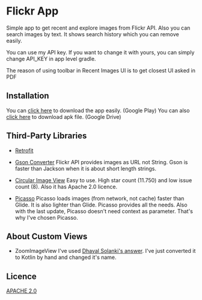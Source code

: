 # Flickr App
Simple app to get recent and explore images from Flickr API. Also you can search images by text. It shows search history which you can remove easily.

You can use my API key. If you want to change it with yours, you can simply change API_KEY in app level gradle.

The reason of using toolbar in Recent Images UI is to get closest UI asked in PDF

## Installation

You can [click here](https://play.google.com/store/apps/details?id=com.kangarootech.flickr) to download the app easily. (Google Play)
You can also [click here](https://drive.google.com/open?id=1QGv40F0CGYPDMiCTmBV_QC1CUF_1sM1g) to download apk file. (Google Drive)


## Third-Party Libraries
* [Retrofit](https://square.github.io/retrofit/)

* [Gson Converter](https://github.com/square/retrofit/tree/master/retrofit-converters/gson) 
Flickr API provides images as URL not String. Gson is faster than Jackson when it is about short length strings. 

* [Circular Image View](https://github.com/hdodenhof/CircleImageView) 
Easy to use. High star count (11.750) and low issue count (8). Also it has Apache 2.0 licence.

* [Picasso](https://square.github.io/picasso/) 
Picasso loads images (from network, not cache) faster than Glide. It is also lighter than Glide. Picasso provides all the needs. Also with the last update, Picasso doesn't need context as parameter. That's why I've chosen Picasso. 

## About Custom Views
* ZoomImageView
I've used [Dhaval Solanki's answer](https://stackoverflow.com/questions/48644143/on-touch-of-image-image-view-to-fullscreen-and-zoom-should-work). I've just converted it to Kotlin by hand and changed it's name. 

## Licence
[APACHE 2.0](https://choosealicense.com/licenses/apache-2.0/)
